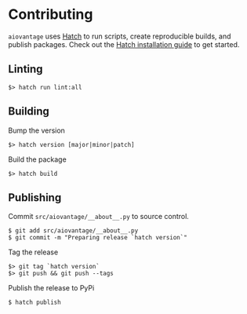 # Contributing

`aiovantage` uses [Hatch](https://hatch.pypa.io/) to run scripts, create reproducible builds, and publish packages.
Check out the [Hatch installation guide](https://hatch.pypa.io/latest/install/) to get started.

## Linting

```console
$> hatch run lint:all
```

## Building

Bump the version

```console
$> hatch version [major|minor|patch]
```

Build the package

```console
$> hatch build
```

## Publishing

Commit `src/aiovantage/__about__.py` to source control.

```console
$ git add src/aiovantage/__about__.py
$ git commit -m "Preparing release `hatch version`"
```

Tag the release

```console
$> git tag `hatch version`
$> git push && git push --tags
```

Publish the release to PyPi

```console
$ hatch publish
```
